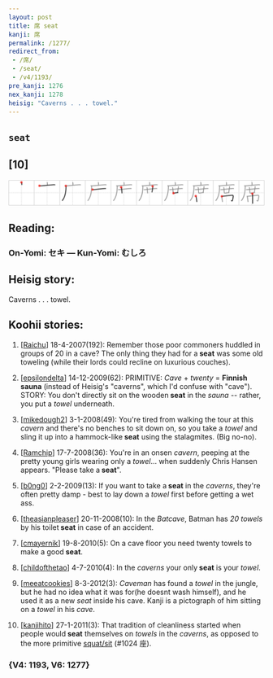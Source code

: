 ```yaml
---
layout: post
title: 席 seat
kanji: 席
permalink: /1277/
redirect_from:
 - /席/
 - /seat/
 - /v4/1193/
pre_kanji: 1276
nex_kanji: 1278
heisig: "Caverns . . . towel."
---
```


## `seat`

## [10]

<div class="stroke"><img src="../images/E5B8AD.png" /></div>

## Reading:

### On-Yomi: セキ &mdash; Kun-Yomi: むしろ

## Heisig story:

Caverns . . . towel.

## Koohii stories:

1) [<a href="http://kanji.koohii.com/profile/Raichu">Raichu</a>] 18-4-2007(192): Remember those poor commoners huddled in groups of 20 in a cave? The only thing they had for a<strong> seat</strong> was some old toweling (while their lords could recline on luxurious couches).

2) [<a href="http://kanji.koohii.com/profile/epsilondelta">epsilondelta</a>] 14-12-2009(62): PRIMITIVE: <em>Cave</em> + <em>twenty</em> = <strong>Finnish sauna</strong> (instead of Heisig&#039;s &quot;caverns&quot;, which I&#039;d confuse with &quot;cave&quot;). STORY: You don&#039;t directly sit on the wooden<strong> seat</strong> in the <em>sauna</em> -- rather, you put a <em>towel</em> underneath.

3) [<a href="http://kanji.koohii.com/profile/mikedough2">mikedough2</a>] 3-1-2008(49): You&#039;re tired from walking the tour at this <em>cavern</em> and there&#039;s no benches to sit down on, so you take a <em>towel</em> and sling it up into a hammock-like<strong> seat</strong> using the stalagmites. (Big no-no).

4) [<a href="http://kanji.koohii.com/profile/Ramchip">Ramchip</a>] 17-7-2008(36): You&#039;re in an onsen <em>cavern</em>, peeping at the pretty young girls wearing only a <em>towel</em>... when suddenly Chris Hansen appears. &quot;Please take a<strong> seat</strong>&quot;.

5) [<a href="http://kanji.koohii.com/profile/b0ng0">b0ng0</a>] 2-2-2009(13): If you want to take a<strong> seat</strong> in the <em>caverns</em>, they&#039;re often pretty damp - best to lay down a <em>towel</em> first before getting a wet ass.

6) [<a href="http://kanji.koohii.com/profile/theasianpleaser">theasianpleaser</a>] 20-11-2008(10): In the <em>Batcave</em>, Batman has <em>20 towels</em> by his toilet<strong> seat</strong> in case of an accident.

7) [<a href="http://kanji.koohii.com/profile/cmayernik">cmayernik</a>] 19-8-2010(5): On a cave floor you need twenty towels to make a good<strong> seat</strong>.

8) [<a href="http://kanji.koohii.com/profile/childofthetao">childofthetao</a>] 4-7-2010(4): In the <em>caverns</em> your only<strong> seat</strong> is your <em>towel</em>.

9) [<a href="http://kanji.koohii.com/profile/meeatcookies">meeatcookies</a>] 8-3-2012(3): <em>Caveman</em> has found a <em>towel</em> in the jungle, but he had no idea what it was for(he doesnt wash himself), and he used it as a new <em>seat</em> inside his cave. Kanji is a pictograph of him sitting on a <em>towel</em> in his <em>cave</em>.

10) [<a href="http://kanji.koohii.com/profile/kanjihito">kanjihito</a>] 27-1-2011(3): That tradition of cleanliness started when people would<strong> seat</strong> themselves on <em>towels</em> in the <em>caverns</em>, as opposed to the more primitive <a href="../v4/1024">squat/sit</a> (#1024 座).

### {V4: 1193, V6: 1277}
